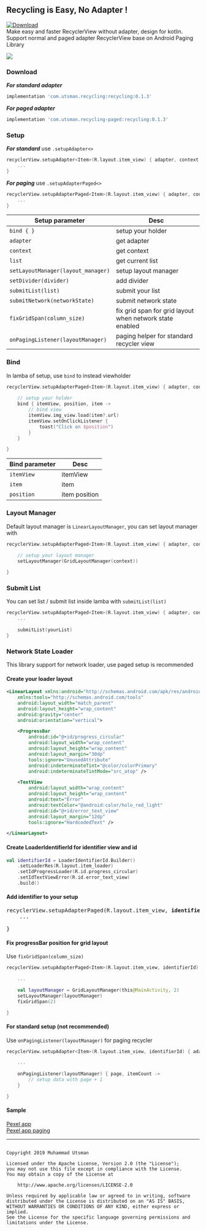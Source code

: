 ## Recycling is Easy, No Adapter !
[ ![Download](https://api.bintray.com/packages/kucingapes/utsman/com.utsman.recycling-paged/images/download.svg) ](https://bintray.com/kucingapes/utsman/com.utsman.recycling-paged/_latestVersion)
<br>
Make easy and faster RecyclerView without adapter, design for kotlin. <br>
Support normal and paged adapter RecyclerView base on Android Paging Library

![](https://i.ibb.co/DkQ1Lmn/carbon.png)


### Download
***For standard adapter***
```gradle
implementation 'com.utsman.recycling:recycling:0.1.3'
```

***For paged adapter***
```gradle
implementation 'com.utsman.recycling-paged:recycling:0.1.3'
```

### Setup

***For standard*** use ```.setupAdapter<>```
```kotlin
recyclerView.setupAdapter<Item>(R.layout.item_view) { adapter, context, list ->
    ...
}
```

***For paging*** use ```.setupAdapterPaged<>```
```kotlin
recyclerView.setupAdapterPaged<Item>(R.layout.item_view) { adapter, context, list ->
    ...
}
```

| Setup parameter  | Desc |
|---|---|
| ```bind { }``` | setup your holder |
| ```adapter```  | get adapter |
| ```context``` | get context |
| ```list``` | get current list |
| ```setLayoutManager(layout_manager)``` | setup layout manager |
| ```setDivider(divider)``` | add divider |
| ```submitList(list)``` | submit your list |
| ```submitNetwork(networkState)``` | submit network state |
| ```fixGridSpan(column_size)``` | fix grid span for grid layout when network state enabled |
| ```onPagingListener(layoutManager)``` | paging helper for standard recycler view |

### Bind
In lamba of setup, use ```bind``` to instead viewholder 

```kotlin
recyclerView.setupAdapterPaged<Item>(R.layout.item_view) { adapter, context, list ->
    
    // setup your holder
    bind { itemView, position, item ->
        // bind view
        itemView.img_view.load(item?.url)
        itemView.setOnClickListener {
            toast("Click on $position")
        }
    }

}
```

| Bind parameter  | Desc |
|---|---|
| ```itemView```  | itemView |
| ```item``` | item |
| ```position``` | item position |


### Layout Manager
Default layout manager is ```LinearLayoutManager```, you can set layout manager with
```kotlin
recyclerView.setupAdapterPaged<Item>(R.layout.item_view) { adapter, context, list ->
    
    // setup your layout manager
    setLayoutManager(GridLayoutManager(context))

}
```

### Submit List
You can set list / submit list inside lamba with ```submitList(list)```
```kotlin
recyclerView.setupAdapterPaged<Item>(R.layout.item_view) { adapter, context, list ->
    ...
    
    submitList(yourList)
}
```

### Network State Loader
This library support for network loader, use paged setup is recommended
#### Create your loader layout
```xml
<LinearLayout xmlns:android="http://schemas.android.com/apk/res/android"
    xmlns:tools="http://schemas.android.com/tools"
    android:layout_width="match_parent"
    android:layout_height="wrap_content"
    android:gravity="center"
    android:orientation="vertical">

    <ProgressBar
        android:id="@+id/progress_circular"
        android:layout_width="wrap_content"
        android:layout_height="wrap_content"
        android:layout_margin="30dp"
        tools:ignore="UnusedAttribute"
        android:indeterminateTint="@color/colorPrimary"
        android:indeterminateTintMode="src_atop" />

    <TextView
        android:layout_width="wrap_content"
        android:layout_height="wrap_content"
        android:text="Error"
        android:textColor="@android:color/holo_red_light"
        android:id="@+id/error_text_view"
        android:layout_margin="12dp"
        tools:ignore="HardcodedText" />

</LinearLayout>
```

#### Create LoaderIdentifierId for identifier view and id
```kotlin
val identifierId = LoaderIdentifierId.Builder()
    .setLoaderRes(R.layout.item_loader)
    .setIdProgressLoader(R.id.progress_circular)
    .setIdTextViewError(R.id.error_text_view)
    .build()
```

#### Add identifier to your setup
<pre>
recyclerView.setupAdapterPaged<Item>(R.layout.item_view, <b>identifierId</b>) { adapter, context, list ->
    ...

}
</pre>

#### Fix progressBar position for grid layout
Use ```fixGridSpan(column_size)```
```kotlin
recyclerView.setupAdapterPaged<Item>(R.layout.item_view, identifierId) { adapter, context, list ->

    ...
    
    val layoutManager = GridLayoutManager(this@MainActivity, 2)
    setLayoutManager(layoutManager)
    fixGridSpan(2)

}
```
#### For standard setup (not recommended)
Use ```onPagingListener(layoutManager)``` for paging recycler
```kotlin
recyclerView.setupAdapter<Item>(R.layout.item_view, identifierId) { adapter, context, list ->

    ...
   
    onPagingListener(layoutManager) { page, itemCount ->
        // setup data with page + 1
    }

}
```

#### Sample
[Pexel app](https://github.com/utsmannn/Recycling/tree/master/app/src/main/java/com/utsman/recycling/sample) <br>
[Pexel app paging](https://github.com/utsmannn/Recycling/tree/master/apppaged/src/main/java/com/utsman/recycling/samplepaged)


---
```

Copyright 2019 Muhammad Utsman

Licensed under the Apache License, Version 2.0 (the "License");
you may not use this file except in compliance with the License.
You may obtain a copy of the License at

    http://www.apache.org/licenses/LICENSE-2.0

Unless required by applicable law or agreed to in writing, software
distributed under the License is distributed on an "AS IS" BASIS,
WITHOUT WARRANTIES OR CONDITIONS OF ANY KIND, either express or implied.
See the License for the specific language governing permissions and
limitations under the License.
```
